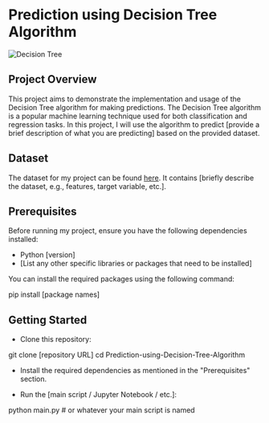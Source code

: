 # Prediction using Decision Tree Algorithm

![Decision Tree](decision_tree_image.jpg) <!-- Replace with an image related to your project -->

## Project Overview

This project aims to demonstrate the implementation and usage of the Decision Tree algorithm for making predictions. The Decision Tree algorithm is a popular machine learning technique used for both classification and regression tasks. In this project, I will use the algorithm to predict [provide a brief description of what you are predicting] based on the provided dataset.

## Dataset

The dataset for my project can be found [here](https://drive.google.com/file/d/11Iq7YvbWZbt8VXjfm06brx66b10YiwK-/view). It contains [briefly describe the dataset, e.g., features, target variable, etc.].

## Prerequisites

Before running my project, ensure you have the following dependencies installed:

- Python [version]
- [List any other specific libraries or packages that need to be installed]

You can install the required packages using the following command:

pip install [package names]



## Getting Started

- Clone this repository:

git clone [repository URL]
cd Prediction-using-Decision-Tree-Algorithm

- Install the required dependencies as mentioned in the "Prerequisites" section.

- Run the [main script / Jupyter Notebook / etc.]:


python main.py  # or whatever your main script is named


